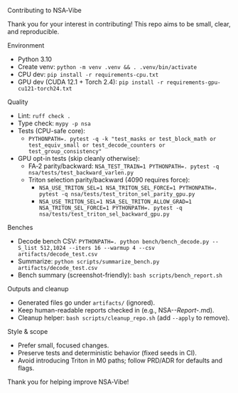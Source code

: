Contributing to NSA‑Vibe

Thank you for your interest in contributing! This repo aims to be small, clear, and reproducible.

Environment
- Python 3.10
- Create venv: `python -m venv .venv && . .venv/bin/activate`
- CPU dev: `pip install -r requirements-cpu.txt`
- GPU dev (CUDA 12.1 + Torch 2.4): `pip install -r requirements-gpu-cu121-torch24.txt`

Quality
- Lint: `ruff check .`
- Type check: `mypy -p nsa`
- Tests (CPU-safe core):
  - `PYTHONPATH=. pytest -q -k "test_masks or test_block_math or test_equiv_small or test_decode_counters or test_group_consistency"`
- GPU opt-in tests (skip cleanly otherwise):
  - FA‑2 parity/backward: `NSA_TEST_TRAIN=1 PYTHONPATH=. pytest -q nsa/tests/test_backward_varlen.py`
  - Triton selection parity/backward (4090 requires force):
    - `NSA_USE_TRITON_SEL=1 NSA_TRITON_SEL_FORCE=1 PYTHONPATH=. pytest -q nsa/tests/test_triton_sel_parity_gpu.py`
    - `NSA_USE_TRITON_SEL=1 NSA_SEL_TRITON_ALLOW_GRAD=1 NSA_TRITON_SEL_FORCE=1 PYTHONPATH=. pytest -q nsa/tests/test_triton_sel_backward_gpu.py`

Benches
- Decode bench CSV: `PYTHONPATH=. python bench/bench_decode.py --S_list 512,1024 --iters 16 --warmup 4 --csv artifacts/decode_test.csv`
- Summarize: `python scripts/summarize_bench.py artifacts/decode_test.csv`
- Bench summary (screenshot-friendly): `bash scripts/bench_report.sh`

Outputs and cleanup
- Generated files go under `artifacts/` (ignored).
- Keep human-readable reports checked in (e.g., NSA-*-Report-*.md).
- Cleanup helper: `bash scripts/cleanup_repo.sh` (add `--apply` to remove).

Style & scope
- Prefer small, focused changes.
- Preserve tests and deterministic behavior (fixed seeds in CI).
- Avoid introducing Triton in M0 paths; follow PRD/ADR for defaults and flags.

Thank you for helping improve NSA‑Vibe!


